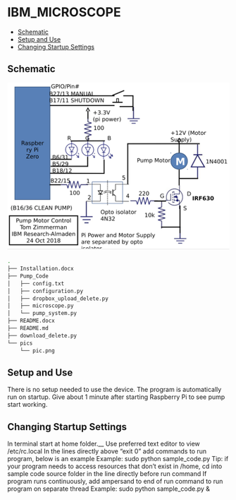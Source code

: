 
# IBM_MICROSCOPE

- [Schematic](#Schematic)
- [Setup and Use](#Setup-and-Use)
- [Changing Startup Settings](#Changing-Startup-Settings)


## Schematic
![pics](pics/pic.png)

~~~bash
.
├── Installation.docx
├── Pump_Code
│   ├── config.txt
│   ├── configuration.py
│   ├── dropbox_upload_delete.py
│   ├── microscope.py
│   └── pump_system.py
├── README.docx
├── README.md
├── download_delete.py
└── pics
    └── pic.png
~~~

## Setup and Use
There is no setup needed to use the device. The program is automatically run on startup. Give about 1 minute after starting Raspberry Pi to see pump start working.

## Changing Startup Settings
In terminal start at home folder.__
Use preferred text editor to view /etc/rc.local
In the lines directly above “exit 0” add commands to run program, below is an example
Example: sudo python sample_code.py
Tip: if your program needs to access resources that don’t exist in /home, cd into sample code source folder in the line directly before run command
If program runs continuously, add ampersand to end of run command to run program on separate thread
Example: sudo python sample_code.py &
